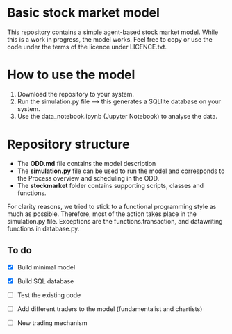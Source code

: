 # Basic stock market model
This repository contains a simple agent-based stock market model. While this is a work in progress, 
the model works. Feel free to copy or use the code under the terms of the licence under LICENCE.txt. 
 
# How to use the model
1. Download the repository to your system.
2. Run the simulation.py file --> this generates a SQLlite database on your system.
3. Use the data_notebook.ipynb (Jupyter Notebook) to analyse the data. 

# Repository structure

* The **ODD.md** file contains the model description
* The **simulation.py** file can be used to run the model and corresponds to the Process overview and scheduling in the ODD. 
* The **stockmarket** folder contains supporting scripts, classes and functions.

For clarity reasons, we tried to stick to a functional programming style as much as possible. Therefore, most of the action takes 
place in the simulation.py file. Exceptions are the functions.transaction, and datawriting functions in database.py.

## To do
- [x] Build minimal model
- [x] Build SQL database
- [ ] Test the existing code
- [ ] Add different traders to the model (fundamentalist and chartists) 
- [ ] New trading mechanism

